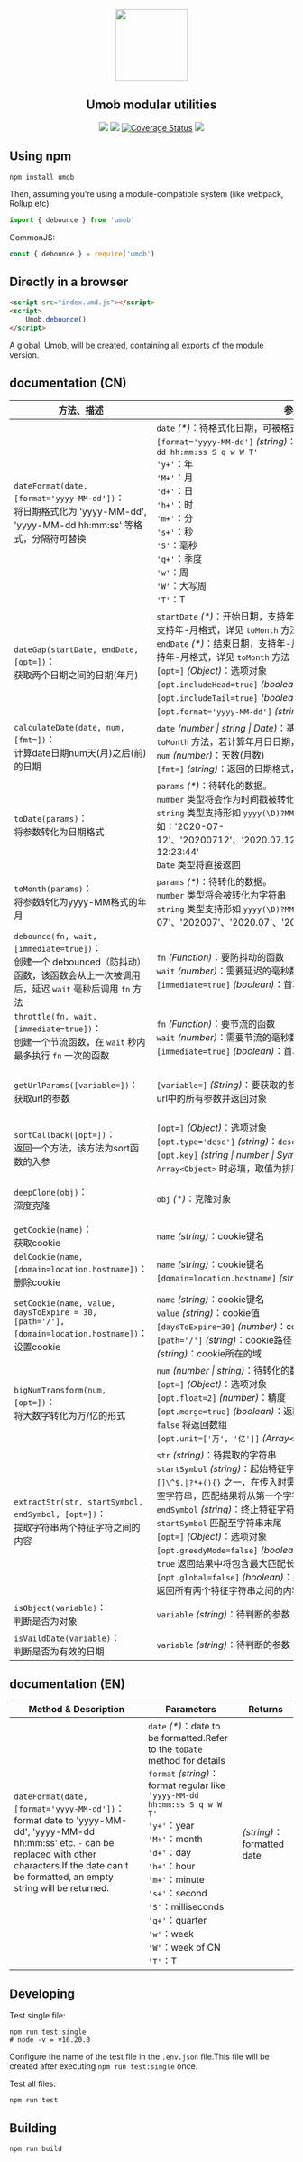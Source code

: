 <p align="center">
  <a>
    <img src="https://www.mobbbb.top/resource/icon/umob-icon.png" height="128">
    <h2 align="center">Umob modular utilities</h2>
  </a>
</p>

<p align="center">
  <img src="https://img.shields.io/github/actions/workflow/status/mobbbb/umob/node.js.yml?branch=main">
  <img src="https://img.shields.io/npm/v/umob">
  <a href='https://coveralls.io/github/Mobbbb/umob?branch=main'><img src='https://coveralls.io/repos/github/Mobbbb/umob/badge.svg?branch=main' alt='Coverage Status' /></a>
  <img src="https://img.shields.io/npm/l/umob">
</p>

## Using npm
```shell
npm install umob
```
Then, assuming you're using a module-compatible system (like webpack, Rollup etc):
``` javascript
import { debounce } from 'umob'
```

CommonJS:
``` javascript
const { debounce } = require('umob')
```

## Directly in a browser

``` html
<script src="index.umd.js"></script>
<script>
    Umob.debounce()
</script>
```

A global, Umob, will be created, containing all exports of the module version.

## documentation (CN)
| 方法、描述     | 参数     | 返回     |
| -------- | -------- | -------- |
| ```dateFormat(date, [format='yyyy-MM-dd'])```： </br> 将日期格式化为 'yyyy-MM-dd', 'yyyy-MM-dd hh:mm:ss' 等格式，分隔符可替换 | ```date``` *(\*)*：待格式化日期，可被格式化的日期详见 ```toDate``` 方法 </br> ```[format='yyyy-MM-dd']``` *(string)*：目标日期的格式，如：```'yyyy-MM-dd hh:mm:ss S q w W T'``` </br> ```'y+'```：年 </br> ```'M+'```：月 </br> ```'d+'```：日 </br> ```'h+'```：时 </br> ```'m+'```：分 </br> ```'s+'```：秒 </br> ```'S'```：毫秒 </br> ```'q+'```：季度 </br> ```'w'```：周 </br> ```'W'```：大写周 </br> ```'T'```：T | *(string)*：格式化后的日期，若无法格式化将返回空字符串 |
| ```dateGap(startDate, endDate, [opt=])```： </br> 获取两个日期之间的日期(年月) | ```startDate``` *(\*)*：开始日期，支持年-月-日格式，详见 ```toDate``` 方法；支持年-月格式，详见 ```toMonth``` 方法 </br> ```endDate``` *(\*)*：结束日期，支持年-月-日格式，详见 ```toDate``` 方法；支持年-月格式，详见 ```toMonth``` 方法 </br> ```[opt=]``` *(Object)*：选项对象 </br> ```[opt.includeHead=true]``` *(boolean)*：是否包含起始日期 </br> ```[opt.includeTail=true]``` *(boolean)*：是否包含结尾日期 </br> ```[opt.format='yyyy-MM-dd']``` *(string)*：日期格式化 | *(Array\<string\>)*：日期数组，若无法获取，将返回 ```[]``` |
| ```calculateDate(date, num, [fmt=])```： </br> 计算date日期num天(月)之后(前)的日期 | ```date``` *(number \| string \| Date)*：基准日期，若计算月份，格式见 ```toMonth``` 方法，若计算年月日日期，格式见 ```toDate``` 方法 </br> ```num``` *(number)*：天数(月数) </br> ```[fmt=]``` *(string)*：返回的日期格式，默认为yyyy-MM-dd | *(string)*：num天(月)之后的日期，若无法计算，将返回空字符串 |
| ```toDate(params)```： </br> 将参数转化为日期格式 | ```params``` *(\*)*：待转化的数据。</br> ```number``` 类型将会作为时间戳被转化为日期</br> ```string``` 类型支持形如 ```yyyy(\D)?MM(\2)dd( hh:mm:ss)?``` 的格式，如：'2020-07-12'、'20200712'、'2020.07.12'、'2020/07/12'、'2020.07.12 12:23:44'</br> ```Date``` 类型将直接返回 | *(Date)*：转化后的日期，若无法转化或为其他类型将返回 ```Invalid Date``` |
| ```toMonth(params)```： </br> 将参数转化为yyyy-MM格式的年月 | ```params``` *(\*)*：待转化的数据。</br> ```number``` 类型将会被转化为字符串</br> ```string``` 类型支持形如 ```yyyy(\D)?MM``` 的格式，如：'2020-07'、'202007'、'2020.07'、'2020/07' | *(string)*：转化后的年-月，若无法转化或为其他类型将返回空字符串 |
| ```debounce(fn, wait, [immediate=true])```： </br> 创建一个 debounced（防抖动）函数，该函数会从上一次被调用后，延迟 ```wait``` 毫秒后调用 ```fn``` 方法 | ```fn``` *(Function)*：要防抖动的函数 </br> ```wait``` *(number)*：需要延迟的毫秒数 </br> ```[immediate=true]``` *(boolean)*：首次调用是否立即执行一次 ```fn``` | *(Function)*：返回新的 debounced（防抖动）函数 |
| ```throttle(fn, wait, [immediate=true])```： </br> 创建一个节流函数，在 ```wait``` 秒内最多执行 ```fn``` 一次的函数 | ```fn``` *(Function)*：要节流的函数 </br> ```wait``` *(number)*：需要节流的毫秒数 </br> ```[immediate=true]``` *(boolean)*：首次调用是否立即执行一次 ```fn``` | *(Function)*：返回新的 throttle 函数 |
| ```getUrlParams([variable=])```： </br> 获取url的参数 | ```[variable=]``` *(String)*：要获取的参数名称；也可为空，为空将获取url中的所有参数并返回对象 | *(Object \| String)*：返回指定的url参数值或url所有的参数对象 |
| ```sortCallback([opt=])```： </br> 返回一个方法，该方法为sort函数的入参 | ```[opt=]``` *(Object)*：选项对象 </br> ```[opt.type='desc']``` *(string)*：```desc``` 升序，```asc``` 降序 </br> ```[opt.key]``` *(string \| number \| Symbol)*：当排序数组为 ```Array<Object>``` 时必填，取值为排序字段的键名 | *(Function)*：返回sort排序方法 |
| ```deepClone(obj)```： </br> 深度克隆 | ```obj``` *(\*)*：克隆对象 | *(\*)*：返回结果与obj相同，不包括原型链上的属性 |
| ```getCookie(name)```： </br> 获取cookie | ```name``` *(string)*：cookie键名 | *(string)*：cookie值 |
| ```delCookie(name, [domain=location.hostname])```： </br> 删除cookie | ```name``` *(string)*：cookie键名 </br> ```[domain=location.hostname]``` *(string)*：cookie所在的域 | - |
| ```setCookie(name, value, daysToExpire = 30, [path='/'], [domain=location.hostname])```： </br> 设置cookie | ```name``` *(string)*：cookie键名 </br> ```value``` *(string)*：cookie值 </br> ```[daysToExpire=30]``` *(number)*：cookie过期天数 </br> ```[path='/']``` *(string)*：cookie路径 ```[domain=location.hostname]``` *(string)*：cookie所在的域 | - |
| ```bigNumTransform(num, [opt=])```： </br> 将大数字转化为万/亿的形式 | ```num``` *(number \| string)*：待转化的数 </br> ```[opt=]``` *(Object)*：选项对象 </br> ```[opt.float=2]``` *(number)*：精度 </br> ```[opt.merge=true]``` *(boolean)*：返回结果是否与单位合并，若为 ```false``` 将返回数组 </br> ```[opt.unit=['万', '亿']]``` *(Array\<string\>)*：单位配置 | *(Array\<string\> \| string)*：返回转化后的字符串或字符串数组，若无法转化，将返回 ```'NaN'``` 或 ```['NaN', '']``` |
| ```extractStr(str, startSymbol, endSymbol, [opt=])```： </br> 提取字符串两个特征字符之间的内容 | ```str``` *(string)*：待提取的字符串 </br>  ```startSymbol``` *(string)*：起始特征字符，若特征字符串为以下字符 ```[]\^$.\|?*+(){}``` 之一，在传入时需添加 ```\\``` 双反斜杠进行转义。传入空字符串，匹配结果将从第一个字符匹配至 ```endSymbol``` </br>  ```endSymbol``` *(string)*：终止特征字符。传入空字符串，结果将从 ```startSymbol``` 匹配至字符串末尾 </br> ```[opt=]``` *(Object)*：选项对象 </br> ```[opt.greedyMode=false]``` *(boolean)*：是否开启贪婪模式，若为 ```true``` 返回结果中将包含最大匹配长度的字符串 </br> ```[opt.global=false]``` *(boolean)*：是否开启全局匹配，若为 ```true``` 将返回所有两个特征字符串之间的内容数组 | *(Array\<string\> \| string)*：两个特征字符之间的内容或内容数组，```opt.global=true``` 返回结果为数组，```opt.global=false``` 返回结果为字符串 |
| ```isObject(variable)```： </br> 判断是否为对象 | ```variable``` *(string)*：待判断的参数 | *(boolean)*：true \| false |
| ```isVaildDate(variable)```： </br> 判断是否为有效的日期 | ```variable``` *(string)*：待判断的参数 | *(boolean)*：true \| false |

## documentation (EN)
| Method & Description     | Parameters     | Returns     |
| -------- | -------- | -------- |
| ```dateFormat(date, [format='yyyy-MM-dd'])```： </br> format date to 'yyyy-MM-dd', 'yyyy-MM-dd hh:mm:ss' etc. ```-``` can be replaced with other characters.If the date can't be formatted, an empty string will be returned.  | ```date``` *(\*)*：date to be formatted.Refer to the ```toDate``` method for details </br> ```format``` *(string)*：format regular like ```'yyyy-MM-dd hh:mm:ss S q w W T'``` </br> ```'y+'```：year </br> ```'M+'```：month </br> ```'d+'```：day </br> ```'h+'```：hour </br> ```'m+'```：minute </br> ```'s+'```：second </br> ```'S'```：milliseconds </br> ```'q+'```：quarter </br> ```'w'```：week </br> ```'W'```：week of CN </br> ```'T'```：T | *(string)*：formatted date |

## Developing

Test single file:
```shell
npm run test:single
# node -v = v16.20.0
```

Configure the name of the test file in the ```.env.json``` file.This file will be created after executing ```npm run test:single``` once.

Test all files:
```shell
npm run test
```

## Building
```shell
npm run build
```
